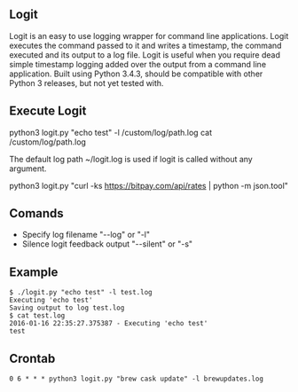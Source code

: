 Logit
-------

Logit is an easy to use logging wrapper for command line applications.  Logit executes the command passed to it and writes a timestamp, the command executed and its output to a log file.  Logit is useful when you require dead simple timestamp logging added over the output from a command line application. Built using Python 3.4.3, should be compatible with other Python 3 releases, but not yet tested with.

## Execute Logit

python3 logit.py "echo test" -l /custom/log/path.log
cat /custom/log/path.log


The default log path ~/logit.log is used if logit is called without any argument.

python3 logit.py "curl -ks https://bitpay.com/api/rates | python -m json.tool"


## Comands
+ Specify log filename "--log" or "-l"
+ Silence logit feedback output "--silent" or "-s"



## Example

````shell
$ ./logit.py "echo test" -l test.log
Executing 'echo test'
Saving output to log test.log
$ cat test.log
2016-01-16 22:35:27.375387 - Executing 'echo test'
test
````


## Crontab

````
0 6 * * * python3 logit.py "brew cask update" -l brewupdates.log

````
